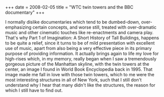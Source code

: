 +++
date = 2008-02-05
title = "WTC twin towers and the BBC documentary"
+++

I normally dislike documentaries which tend to be dumbed-down,
over-emphasizing certain concepts, and worse still, treated with
over-dramatic music and other cinematic touches like re-enactments and
camera play. That's why Part 1 of Imagination: A Short History of Tall
Buildings, happens to be quite a relief, since it turns to be of mild
presentation with excellent use of music, apart from also being a very
effective piece in its primary purpose of providing information. It
actually brings again to life my love for high-rises which, in my
memory, really began when I saw a tremendously gorgeous picture of the
Manhattan skyline, with the twin towers at the center, an image I found
in World Book Encyclopedia back in 1995. That image made me fall in love
with those twin towers, which to me were the most interesting structures
in all of New York, such that I still don't understand why I hear that
many didn't like the structures, the reason for which I still have to
find out.
